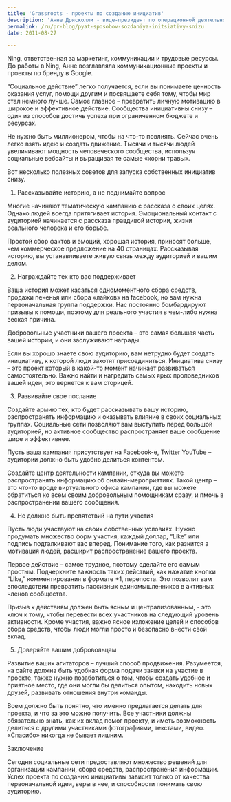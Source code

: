 ```yaml
---
title: 'Grassroots - проекты по созданию инициатив'
description: 'Анне Дрисколли - вице-президент по операционной деятельности компании Ning, ответственная за маркетинг, коммуникации и трудовые ресурсы. До работы в Ning, Анне возглавляла коммуникационные проекты и проекты по бренду в Google.'
permalink: /ru/pr-blog/pyat-sposobov-sozdaniya-initsiativy-snizu
date: 2011-08-27

---
```


Ning, ответственная за маркетинг, коммуникации и трудовые ресурсы. До работы в Ning, Анне возглавляла коммуникационные проекты и проекты по бренду в Google.

“Социальное действие” легко получается, если вы понимаете ценность оказания услуг, помощи другим и посвящаете себя тому, чтобы мир стал немного лучше. Самое главное – превратить личную мотивацию в широкое и эффективное действие. Сообщества инициативны снизу – один из способов достичь успеха при ограниченном бюджете и ресурсах.

Не нужно быть миллионером, чтобы на что-то повлиять. Сейчас очень легко взять идею и создать движение. Тысячи и тысячи людей увеличивают мощность человеческого сообщества, используя социальные вебсайты и выращивая те самые «корни травы».

Вот несколько полезных советов для запуска собственных инициатив снизу.

1. Рассказывайте историю, а не поднимайте вопрос

Многие начинают тематическую кампанию с рассказа о своих целях. Однако людей всегда притягивает история. Эмоциональный контакт с аудиторией начинается с рассказа правдивой истории, жизни реального человека и его борьбе.

Простой сбор фактов и эмоций, хорошая история, приносят больше, чем коммерческое предложение на 40 страницах. Рассказывая историю, вы устанавливаете живую связь между аудиторией и вашим делом.

2. Награждайте тех кто вас поддерживает

Ваша история может касаться одномоментного сбора средств, продажи печенья или сбора «лайков» на facebook, но вам нужна первоначальная группа поддержки. Нас постоянно бомбардируют призывы к помощи, поэтому для реального участия в чем-либо нужна веская причина.

Добровольные участники вашего проекта – это самая большая часть вашей истории, и они заслуживают награды.

Если вы хорошо знаете свою аудиторию, вам нетрудно будет создать инициативу, к которой люди захотят присоединиться. Инициатива снизу – это проект который в какой-то момент начинает развиваться самостоятельно. Важно найти и наградить самых ярых проповедников вашей идеи, это вернется к вам сторицей.

3. Развивайте свое послание

Создайте армию тех, кто будет рассказывать вашу историю, распространять информацию и оказывать влияние в своих социальных группах. Социальные сети позволяют вам выступить перед большой аудиторией, но активное сообщество распространяет ваше сообщение шире и эффективнее.

Пусть ваша кампания присутствует на Facebook-е, Twitter  YouTube – аудитории должно быть удобно делиться контентом.

Создайте центр деятельности кампании, откуда вы можете распространять информацию об онлайн-мероприятиях. Такой центр – это что-то вроде виртуального офиса кампании, где вы можете обратиться ко всем своим добровольным помощникам сразу, и пмочь в распространении вашего сообщения.

4. Не должно быть препятствий на пути участия

Пусть люди участвуют на своих собственных условиях. Нужно продумать множество форм участия, каждый доллар, “Like” или подпись подталкивают вас вперед. Понимание того, как разнится а мотивация людей, расширит распространение вашего проекта.

Первое действие – самое трудное, поэтому сделайте его самым простым. Подчеркните важность таких действий, как нажатие кнопки “Like,” комментирования в формате  +1, перепоста. Это позволит вам впоследствии превратить пассивных единомышленников в активных членов сообщества.

Призыв к действиям должен быть ясным и централизованным, - это ключ к тому, чтобы перевести всех участников на следующий уровень активности. Кроме участия, важно ясное изложение целей и способов сбора средств, чтобы люди могли просто и безопасно внести свой вклад.

5.  Доверяйте вашим добровольцам

Развитие ваших агитаторов – лучший способ продвижения. Разумеется, на сайте должна быть удобная форма подачи заявки на участие в проекте,  также нужно позаботиться о том, чтобы создать удобное и приятное место, где они могли бы делиться опытом, находить новых друзей, развивать отношения внутри команды.

Всем должно быть понятно, что именно предлагается делать для проекта, и что за это можно получить. Все участники должны обязательно знать, как их вклад помог проекту, и иметь возможность делиться с другими участниками фотографиями, текстами, видео. «Спасибо» никогда не бывает лишним.

Заключение

Сегодня социальные сети предоставляют множество решений для организации кампании, сбора средств, распространения информации. Успех проекта по созданию инициативы зависит только от качества первоначальной идеи, веры в нее, и способности понимать свою аудиторию.

